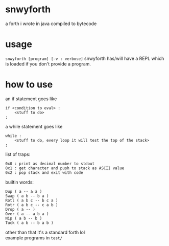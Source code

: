 # snwyforth

a forth i wrote in java
compiled to bytecode

# usage
`snwyforth [program] [-v : verbose]`
snwyforth has/will have a REPL which is loaded if you don't provide a program.

# how to use
an if statement goes like   
```
if <condition to eval> :
    <stuff to do>
;
```  
a while statement goes like  
```
while :
    <stuff to do, every loop it will test the top of the stack>
;
```  
list of traps:  
```
0x0 : print as decimal number to stdout
0x1 : get character and push to stack as ASCII value
0x2 : pop stack and exit with code
```
builtin words:  
```
Dup ( a -- a a )
Swap ( a b -- b a )
Rotl ( a b c -- b c a )
Rotr ( a b c -- c a b )
Drop ( a -- )
Over ( a -- a b a )
Nip ( a b -- b )
Tuck ( a b -- b a b )
```  
other than that it's a standard forth lol  
example programs in `test/`
